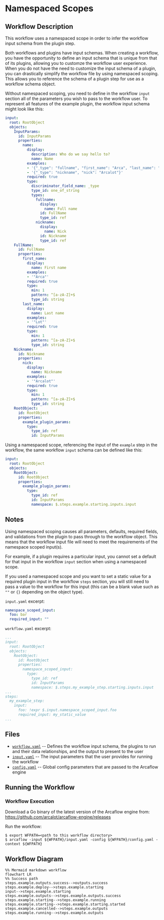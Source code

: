# Namespaced Scopes

## Workflow Description

This workflow uses a namespaced scope in order to infer the workflow input schema from the plugin step.

Both workflows and plugins have input schemas. When creating a workflow, you have the opportunity to define an input schema that is unique from that of its plugins, allowing you to customze the workflow user experience. When you do not have the need to customize the input schema of a plugin, you can drastically simplify the workflow file by using namespaced scoping. This allows you to reference the schema of a plugin step for use as a workflow schema object.

Without namespaced scoping, you need to define in the workflow `input` section all of the parameters you wish to pass to the workflow user. To represent all features of the example plugin, the workflow input schema might look like this:

```yaml
input:
  root: RootObject
  objects:
    InputParams:
      id: InputParams
      properties:
        name:
          display:
            description: Who do we say hello to?
            name: Name
          examples:
          - '{"_type": "fullname", "first_name": "Arca", "last_name": "Lot"}'
          - '{"_type": "nickname", "nick": "Arcalot"}'
          required: true
          type:
            discriminator_field_name: _type
            type_id: one_of_string
            types:
              fullname:
                display:
                  name: Full name
                id: FullName
                type_id: ref
              nickname:
                display:
                  name: Nick
                id: Nickname
                type_id: ref
    FullName:
      id: FullName
      properties:
        first_name:
          display:
            name: First name
          examples:
          - '"Arca"'
          required: true
          type:
            min: 1
            pattern: ^[a-zA-Z]+$
            type_id: string
        last_name:
          display:
            name: Last name
          examples:
          - '"Lot"'
          required: true
          type:
            min: 1
            pattern: ^[a-zA-Z]+$
            type_id: string
    Nickname:
      id: Nickname
      properties:
        nick:
          display:
            name: Nickname
          examples:
          - '"Arcalot"'
          required: true
          type:
            min: 1
            pattern: ^[a-zA-Z]+$
            type_id: string
    RootObject:
      id: RootObject
      properties:
        example_plugin_params:
          type:
            type_id: ref
            id: InputParams
```

Using a namespaced scope, referencing the input of the `example` step in the workflow, the same workflow `input` schema can be defined like this:
```yaml
input:
  root: RootObject
  objects:
    RootObject:
      id: RootObject
      properties:
        example_plugin_params:
          type:
            type_id: ref
            id: InputParams
            namespace: $.steps.example.starting.inputs.input
```

## Notes

Using namespaced scoping causes all parameters, defaults, required fields, and validations from the plugin to pass through to the workflow object. This means that the workflow input file will need to meet the requirements of the namespace scoped input(s).

For example, if a plugin requires a particular input, you cannot set a default for that input in the workflow `input` section when using a namespaced scope.

If you used a namespaced scope and you want to set a static value for a required plugin input in the workflow `steps` section, you will still need to pass a value to the workflow for this input (this can be a blank value such as `""` or `{}` depending on the object type).

`input.yaml` excerpt:
```yaml
namespace_scoped_input:
  foo: bar
  required_input: ""
```
`workflow.yaml` excerpt:
```yaml
...
input:
  root: RootObject
  objects:
    RootObject:
      id: RootObject
      properties:
        namespace_scoped_input:
          type:
            type_id: ref
            id: InputParams
            namespace: $.steps.my_example_step.starting.inputs.input
...
steps:
  my_example_step:
    input: 
      foo: !expr $.input.namespace_scoped_input.foo
      required_input: my_static_value
...
```

## Files

- [`workflow.yaml`](workflow.yaml) -- Defines the workflow input schema, the plugins to run
  and their data relationships, and the output to present to the user
- [`input.yaml`](input.yaml) -- The input parameters that the user provides for running
  the workflow
- [`config.yaml`](config.yaml) -- Global config parameters that are passed to the Arcaflow
  engine
                     
## Running the Workflow

### Workflow Execution

Download a Go binary of the latest version of the Arcaflow engine from: https://github.com/arcalot/arcaflow-engine/releases
 
Run the workflow:
```
$ export WFPATH=<path to this workflow directory>
$ arcaflow -input ${WFPATH}/input.yaml -config ${WFPATH}/config.yaml -context ${WFPATH}
```

## Workflow Diagram
```mermaid
%% Mermaid markdown workflow
flowchart LR
%% Success path
steps.example.outputs.success-->outputs.success
steps.example.deploy-->steps.example.starting
input-->steps.example.starting
steps.example.outputs-->steps.example.outputs.success
steps.example.starting-->steps.example.running
steps.example.starting-->steps.example.starting.started
steps.example.cancelled-->steps.example.outputs
steps.example.running-->steps.example.outputs
```
